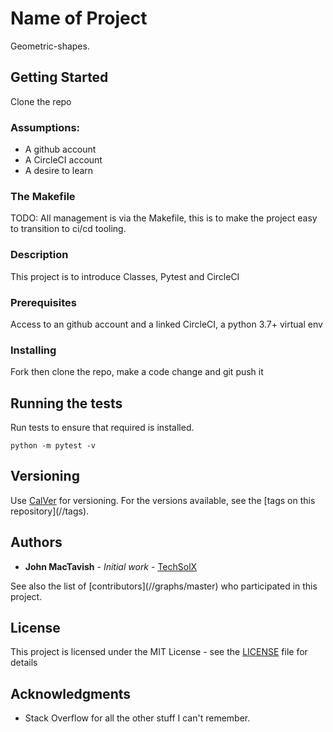 # Name of Project

Geometric-shapes.

## Getting Started

Clone the repo

### Assumptions:

* A github account
* A CircleCI account
* A desire to learn

### The Makefile

TODO:
All management is via the Makefile, this is to make the project easy to
transition to ci/cd tooling.

### Description

This project is to introduce Classes, Pytest and CircleCI

### Prerequisites

Access to an github account and a linked CircleCI, a python 3.7+ virtual env

### Installing

Fork then clone the repo, make a code change and git push it

## Running the tests

Run tests to ensure that required is installed.

```
python -m pytest -v 
```

## Versioning

Use [CalVer](https://calver.org/) for versioning. For the versions available,
see the [tags on this repository](<project>/<repo>/tags). 

## Authors

* **John MacTavish** - *Initial work* -
[TechSolX](https://github.com/techsolx)

See also the list of
[contributors](<project>/<repo>/graphs/master)
who participated in this project.

## License

This project is licensed under the MIT License - see the
[LICENSE](LICENSE) file for details

## Acknowledgments

* Stack Overflow for all the other stuff I can't remember.
